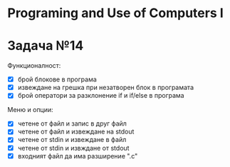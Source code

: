 # Programing and Use of Computers I
# Задача №14
Функционалност:
- [x] брой блокове в програма
- [x] извеждане на грешка при незатворен блок в програмата
- [x] брой оператори за разклонение if и if/else в програма

Меню и опции:
- [x] четене от файл и запис в друг файл
- [x] четене от файл и извеждане на stdout
- [x] четене от stdin и извеждане в файл
- [x] четене от stdin и извждане от stdout
- [x] входният файл да има разширение ".c"
